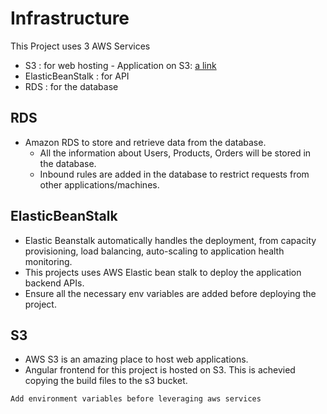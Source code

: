 # Infrastructure
This Project uses 3 AWS Services
  - S3 : for web hosting - Application on S3: [a link](http://demo-app-198234.s3-website-us-east-1.amazonaws.com/)
  - ElasticBeanStalk : for API
  - RDS : for the database

## RDS
- Amazon RDS to store and retrieve data from the database.
  - All the information about Users, Products, Orders will be stored in the database.
  - Inbound rules are added in the database to restrict requests from other applications/machines.

## ElasticBeanStalk
- Elastic Beanstalk automatically handles the deployment, from capacity provisioning, load balancing, auto-scaling to application health monitoring.
- This projects uses AWS Elastic bean stalk to deploy the application backend APIs.
- Ensure all the necessary env variables are added before deploying the project.

## S3
- AWS S3 is an amazing place to host web applications.
- Angular frontend for this project is hosted on S3. This is achevied copying the build files to the s3 bucket.

```
Add environment variables before leveraging aws services
```

